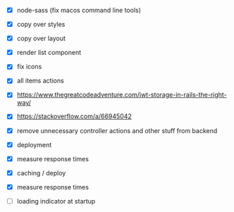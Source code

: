 - [x] node-sass (fix macos command line tools)
- [x] copy over styles
- [x] copy over layout
- [x] render list component
- [x] fix icons
- [x] all items actions

- [x] https://www.thegreatcodeadventure.com/jwt-storage-in-rails-the-right-way/
- [x] https://stackoverflow.com/a/66945042

- [x] remove unnecessary controller actions and other stuff from backend

- [x] deployment

- [x] measure response times
- [x] caching / deploy
- [x] measure response times

- [ ] loading indicator at startup
